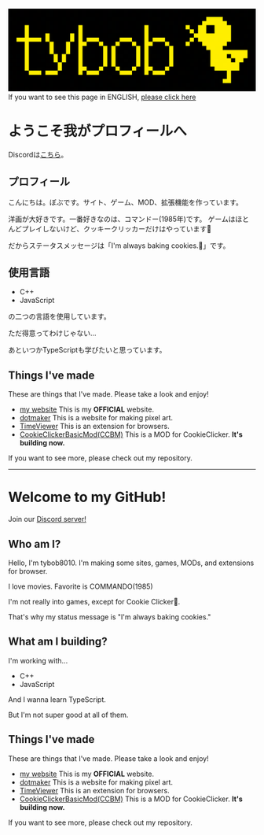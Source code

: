 ![bannerpng](bird3_1200px.png)
If you want to see this page in ENGLISH, [please click here](#welocome-to-my-github)

# ようこそ我がプロフィールへ

Discordは[こちら](https://discord.com/invite/YFg4suWa6a)。


## プロフィール
こんにちは。ぼぶです。サイト、ゲーム、MOD、拡張機能を作っています。

洋画が大好きです。一番好きなのは、コマンドー(1985年)です。
ゲームはほとんどプレイしないけど、クッキークリッカーだけはやっています🍪

だからステータスメッセージは「I'm always baking cookies.🍪」です。


## 使用言語

* C++
* JavaScript

の二つの言語を使用しています。

ただ得意ってわけじゃない...

あといつかTypeScriptも学びたいと思っています。


## Things I've made
These are things that I've made. Please take a look and enjoy!
* [my website](https://tybob8010.github.io) This is my **OFFICIAL** website.
* [dotmaker](https://tybob8010.github.io/dotmaker/) This is a website for making pixel art.
* [TimeViewer](https://github.com/tybob8010/TimeViewer) This is an extension for browsers.
* [CookieClickerBasicMod(CCBM)](https://github.com/tybob8010/CookieClickerBasicMod_CCBM) This is a MOD for CookieClicker. **It's building now.**

If you want to see more, please check out my repository.

---

# Welcome to my GitHub!

Join our [Discord server!](https://discord.com/invite/YFg4suWa6a)


## Who am I?
Hello, I'm tybob8010. I'm making some sites, games, MODs, and extensions for browser.

I love movies. Favorite is COMMANDO(1985)

I'm not really into games, except for Cookie Clicker🍪.

That's why my status message is "I'm always baking cookies."


## What am I building?

I'm working with...
* C++
* JavaScript

And I wanna learn TypeScript.

But I'm not super good at all of them.


## Things I've made
These are things that I've made. Please take a look and enjoy!
* [my website](https://tybob8010.github.io) This is my **OFFICIAL** website.
* [dotmaker](https://tybob8010.github.io/dotmaker/) This is a website for making pixel art.
* [TimeViewer](https://github.com/tybob8010/TimeViewer) This is an extension for browsers.
* [CookieClickerBasicMod(CCBM)](https://github.com/tybob8010/CookieClickerBasicMod_CCBM) This is a MOD for CookieClicker. **It's building now.**

If you want to see more, please check out my repository.
